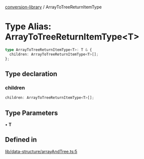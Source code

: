[conversion-library](../globals.md) / ArrayToTreeReturnItemType

# Type Alias: ArrayToTreeReturnItemType\<T\>

```ts
type ArrayToTreeReturnItemType<T>: T & {
  children: ArrayToTreeReturnItemType<T>[];
};
```

## Type declaration

### children

```ts
children: ArrayToTreeReturnItemType<T>[];
```

## Type Parameters

• **T**

## Defined in

[lib/data-structure/arrayAndTree.ts:5](https://github.com/fxss5201/conversion-library/blob/main/lib/data-structure/arrayAndTree.ts#L5)
